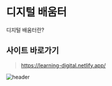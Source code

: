 # 디지털 배움터
디지털 배움터란?<br>

## 사이트 바로가기
> https://learning-digital.netlify.app/<br>

![header](https://img1.daumcdn.net/thumb/R1280x0/?scode=mtistory2&fname=https%3A%2F%2Fblog.kakaocdn.net%2Fdn%2FbqIiFF%2FbtsInxmNXQr%2FvEp90jHSf21uQqqYDBR8Q1%2Fimg.png)
